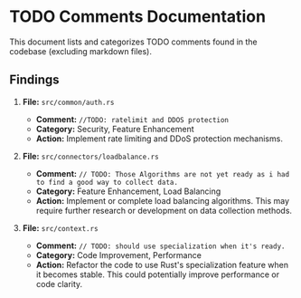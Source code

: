 # TODO Comments Documentation

This document lists and categorizes TODO comments found in the codebase (excluding markdown files).

## Findings

1.  **File:** `src/common/auth.rs`
    *   **Comment:** `//TODO: ratelimit and DDOS protection`
    *   **Category:** Security, Feature Enhancement
    *   **Action:** Implement rate limiting and DDoS protection mechanisms.

2.  **File:** `src/connectors/loadbalance.rs`
    *   **Comment:** `// TODO: Those Algorithms are not yet ready as i had to find a good way to collect data.`
    *   **Category:** Feature Enhancement, Load Balancing
    *   **Action:** Implement or complete load balancing algorithms. This may require further research or development on data collection methods.

3.  **File:** `src/context.rs`
    *   **Comment:** `// TODO: should use specialization when it's ready.`
    *   **Category:** Code Improvement, Performance
    *   **Action:** Refactor the code to use Rust's specialization feature when it becomes stable. This could potentially improve performance or code clarity.
